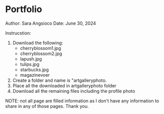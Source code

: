 # Portfolio
Author: Sara Angsioco
Date: June 30, 2024

Instrucstion:
1. Download the following:
   - cherryblossom1.jpg
   - cherryblossom2.jpg
   - lapush.jpg
   - tulips.jpg
   - starbucks.jpg
   - magazinevoer
2. Create a folder and name is "artgalleryphoto.
3. Place all the downloaded in artgalleryphoto folder
4. Download all the remaining files including the profile photo

NOTE: not all page are filled information as I don't have any information to share in any of those pages. Thank you.
